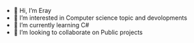 - 👋 Hi, I’m Eray 
- 👀 I’m interested in Computer science topic and devolopments
- 🌱 I’m currently learning C#  
- 💞️ I’m looking to collaborate on Public projects

<!---
EryTstn/EryTstn is a ✨ special ✨ repository because its `README.md` (this file) appears on your GitHub profile.
You can click the Preview link to take a look at your changes.
--->
